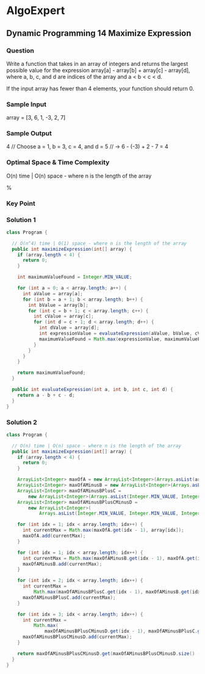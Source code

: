 # AlgoExpert

## Dynamic Programming 14 Maximize Expression

### Question

Write a function that takes in an array of integers and returns the largest possible value for the expression array[a] - array[b] + array[c] - array[d], where a, b, c, and d are indices of the array and a < b < c < d.

If the input array has fewer than 4 elements, your function should return 0.

### Sample Input

array = [3, 6, 1, -3, 2, 7]

### Sample Output

4
// Choose a = 1, b = 3, c = 4, and d = 5
// -> 6 - (-3) + 2 - 7 = 4

### Optimal Space & Time Complexity

O(n) time | O(n) space - where n is the length of the array

%

### Key Point

### Solution 1

```java
class Program {

  // O(n^4) time | O(1) space - where n is the length of the array
  public int maximizeExpression(int[] array) {
    if (array.length < 4) {
      return 0;
    }

    int maximumValueFound = Integer.MIN_VALUE;

    for (int a = 0; a < array.length; a++) {
      int aValue = array[a];
      for (int b = a + 1; b < array.length; b++) {
        int bValue = array[b];
        for (int c = b + 1; c < array.length; c++) {
          int cValue = array[c];
          for (int d = c + 1; d < array.length; d++) {
            int dValue = array[d];
            int expressionValue = evaluateExpression(aValue, bValue, cValue, dValue);
            maximumValueFound = Math.max(expressionValue, maximumValueFound);
          }
        }
      }
    }

    return maximumValueFound;
  }

  public int evaluateExpression(int a, int b, int c, int d) {
    return a - b + c - d;
  }
}

```

### Solution 2

```java
class Program {

  // O(n) time | O(n) space - where n is the length of the array
  public int maximizeExpression(int[] array) {
    if (array.length < 4) {
      return 0;
    }

    ArrayList<Integer> maxOfA = new ArrayList<Integer>(Arrays.asList(array[0]));
    ArrayList<Integer> maxOfAMinusB = new ArrayList<Integer>(Arrays.asList(Integer.MIN_VALUE));
    ArrayList<Integer> maxOfAMinusBPlusC =
        new ArrayList<Integer>(Arrays.asList(Integer.MIN_VALUE, Integer.MIN_VALUE));
    ArrayList<Integer> maxOfAMinusBPlusCMinusD =
        new ArrayList<Integer>(
            Arrays.asList(Integer.MIN_VALUE, Integer.MIN_VALUE, Integer.MIN_VALUE));

    for (int idx = 1; idx < array.length; idx++) {
      int currentMax = Math.max(maxOfA.get(idx - 1), array[idx]);
      maxOfA.add(currentMax);
    }

    for (int idx = 1; idx < array.length; idx++) {
      int currentMax = Math.max(maxOfAMinusB.get(idx - 1), maxOfA.get(idx - 1) - array[idx]);
      maxOfAMinusB.add(currentMax);
    }

    for (int idx = 2; idx < array.length; idx++) {
      int currentMax =
          Math.max(maxOfAMinusBPlusC.get(idx - 1), maxOfAMinusB.get(idx - 1) + array[idx]);
      maxOfAMinusBPlusC.add(currentMax);
    }

    for (int idx = 3; idx < array.length; idx++) {
      int currentMax =
          Math.max(
              maxOfAMinusBPlusCMinusD.get(idx - 1), maxOfAMinusBPlusC.get(idx - 1) - array[idx]);
      maxOfAMinusBPlusCMinusD.add(currentMax);
    }

    return maxOfAMinusBPlusCMinusD.get(maxOfAMinusBPlusCMinusD.size() - 1);
  }
}

```
